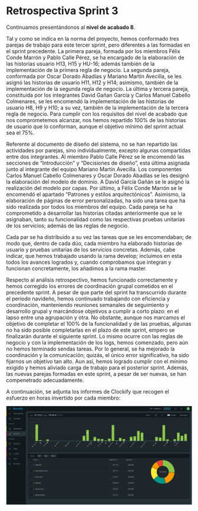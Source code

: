 # Retrospectiva Sprint 3

Continuamos presentándonos al **nivel de acabado 8**.

Tal y como se indica en la norma del proyecto, hemos conformado tres parejas de trabajo para este tercer sprint, pero diferentes a las formadas en el sprint precedente. La primera pareja, formada por los miembros Félix Conde Marrón y Pablo Calle Pérez, se ha encargado de la elaboración de las historias usuario H13, H15 y HU-16; además también de la implementación de la primera regla de negocio. La segunda pareja, conformada por Oscar Dorado Abadías y Mariano Martín Avecilla, se les asignó las historias de usuario H11, H12 y H14; asimismo, también de la implementación de la segunda regla de negocio. La última y tercera pareja, constituida por los integrantes David Gañan García y Carlos Manuel Cabello Colmenares, se les encomendó la implementación de las historias de usuario H8, H9 y H10; a su vez, también de la implementación de la tercera regla de negocio. Para cumplir con los requisitos del nivel de acabado que nos comprometemos alcanzar, nos hemos repartido 100% de las historias de usuario que lo conforman, aunque el objetivo mínimo del sprint actual sea el 75%.

Referente al documento de diseño del sistema, no se han repartido las actividades por parejas, sino individualmente, excepto algunas compartidas entre dos integrantes. Al miembro Pablo Calle Pérez se le encomendó las secciones de “Introducción” y “Decisiones de diseño”, esta última asignada junto al integrante del equipo Mariano Martín Avecilla. Los componentes Carlos Manuel Cabello Colmenares y Oscar Dorado Abadías se les designó la elaboración del modelo de dominio. A David García Gañán se le asignó la realización del modelo por capas. Por último, a Félix Conde Marrón se le encomendó el apartado “Patrones y estilos arquitectónicos”. Asimismo, la elaboración de páginas de error personalizadas, ha sido una tarea que ha sido realizada por todos los miembros del equipo.
Cada pareja se ha comprometido a desarrollar las historias citadas anteriormente que se le asignaban, tanto su funcionalidad como las respectivas pruebas unitarias de los servicios; además de las reglas de negocio.

Cada par se ha distribuido a su vez las tareas que se les encomendaban; de modo que, dentro de cada dúo, cada miembro ha elaborado historias de usuario y pruebas unitarias de los servicios concretas. Además, cabe indicar, que hemos trabajado usando la rama develop; incluimos en esta todos los avances logrados y, cuando comprobamos que integran y funcionan concretamente, los añadimos a la rama master.

Respecto al análisis retrospectivo, hemos funcionado correctamente y hemos corregido los errores de coordinación grupal cometidos en el precedente sprint. A pesar de que parte del sprint ha transcurrido durante el periodo navideño, hemos continuado trabajando con eficiencia y coordinación, manteniendo reuniones semanales de seguimiento y desarrollo grupal y marcándose objetivos a cumplir a corto plazo: en el lapso entre una agrupación y otra. No obstante, aunque nos marcamos el objetivo de completar el 100% de la funcionalidad y de las pruebas, algunas no ha sido posible completarlas en el plazo de este sprint, empero se finalizarán durante el siguiente sprint. Lo mismo ocurre con las reglas de negocio y con la implementación de los logs, hemos comenzado, pero aún no hemos terminado sendas tareas. Por lo general, se ha mejorado la coordinación y la comunicación; quizás, el único error significativo, ha sido fijarnos un objetivo tan alto. Aun así, hemos logrado cumplir con el mínimo exigido y hemos aliviado carga de trabajo para el posterior sprint. Además, las nuevas parejas formadas en este sprint, a pesar de ser nuevas, se han compenetrado adecuadamente.

A continuación, se adjunta los informes de Clockify que recogen el esfuerzo en horas invertido por cada miembro:

![Clokify report summary](Sprint3-Clokify_Summary.png)

